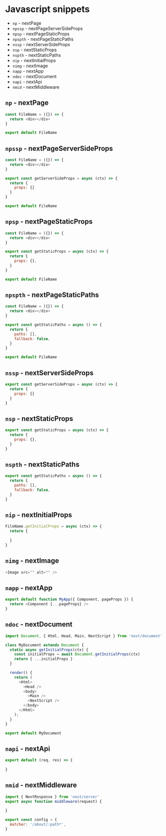 # Javascript snippets

- `np` - nextPage
- `npssp` - nextPageServerSideProps
- `npsp` - nextPageStaticProps
- `npspth` - nextPageStaticPaths
- `nssp` - nextServerSideProps
- `nsp` - nextStaticProps
- `nspth` - nextStaticPaths
- `nip` - nextInitialProps
- `nimg` - nextImage
- `napp` - nextApp
- `ndoc` - nextDocument
- `napi` - nextApi
- `nmid` - nextMiddleware

## `np` - nextPage

```javascript
const FileName = ({}) => {
  return <div></div>
}

export default FileName
```

## `npssp` - nextPageServerSideProps

```javascript
const FileName = ({}) => {
  return <div></div>
}

export const getServerSideProps = async (ctx) => {
  return {
    props: {}
  }
}

export default FileName
```

## `npsp` - nextPageStaticProps

```javascript
const FileName = ({}) => {
  return <div></div>
}

export const getStaticProps = async (ctx) => {
  return {
    props: {},
  }
}

export default FileName
```

## `npspth` - nextPageStaticPaths

```javascript
const FileName = ({}) => {
  return <div></div>
}

export const getStaticPaths = async () => {
  return {
    paths: [],
    fallback: false,
  }
}

export default FileName
```

## `nssp` - nextServerSideProps

```javascript
export const getServerSideProps = async (ctx) => {
  return {
    props: {}
  }
}
```

## `nsp` - nextStaticProps

```javascript
export const getStaticProps = async (ctx) => {
  return {
    props: {},
  }
}
```

## `nspth` - nextStaticPaths

```javascript
export const getStaticPaths = async () => {
  return {
    paths: [],
    fallback: false,
  }
}
```

## `nip` - nextInitialProps

```javascript
FileName.getInitialProps = async (ctx) => {
  return {
    
  }
}
```

## `nimg` - nextImage

```javascript
<Image src="" alt="" />
```

## `napp` - nextApp

```javascript
export default function MyApp({ Component, pageProps }) {
  return <Component {...pageProps} />
}
```

## `ndoc` - nextDocument

```javascript
import Document, { Html, Head, Main, NextScript } from 'next/document'

class MyDocument extends Document {
  static async getInitialProps(ctx) {
    const initialProps = await Document.getInitialProps(ctx)
    return { ...initialProps }
  }

  render() {
    return (
      <Html>
        <Head />
        <body>
          <Main />
          <NextScript />
        </body>
      </Html>
    );
  }
}

export default MyDocument
```

## `napi` - nextApi

```javascript
export default (req, res) => {
  
}
```

## `nmid` - nextMiddleware

```javascript
import { NextResponse } from 'next/server'
export async function middleware(request) {
  
}

export const config = {
  matcher: '/about/:path*',
}
```
